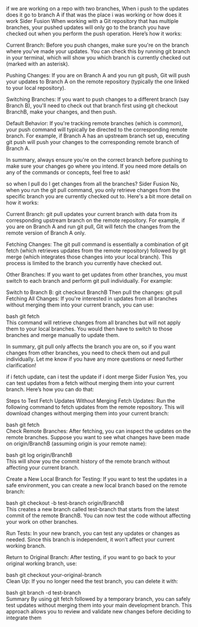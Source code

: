 if we are working on a repo with two branches, When i push to the updates does it go to branch A if that was the place i was working or how does it work
Sider Fusion
When working with a Git repository that has multiple branches, your pushed updates will only go to the branch you have checked out when you perform the push operation. Here’s how it works:

Current Branch: Before you push changes, make sure you're on the branch where you've made your updates. You can check this by running git branch in your terminal, which will show you which branch is currently checked out (marked with an asterisk).

Pushing Changes: If you are on Branch A and you run git push, Git will push your updates to Branch A on the remote repository (typically the one linked to your local repository).

Switching Branches: If you want to push changes to a different branch (say Branch B), you'll need to check out that branch first using git checkout BranchB, make your changes, and then push.

Default Behavior: If you're tracking remote branches (which is common), your push command will typically be directed to the corresponding remote branch. For example, if Branch A has an upstream branch set up, executing git push will push your changes to the corresponding remote branch of Branch A.

In summary, always ensure you're on the correct branch before pushing to make sure your changes go where you intend. If you need more details on any of the commands or concepts, feel free to ask!

so when I pull do I get changes from all the branches?
Sider Fusion
No, when you run the git pull command, you only retrieve changes from the specific branch you are currently checked out to. Here's a bit more detail on how it works:

Current Branch: git pull updates your current branch with data from its corresponding upstream branch on the remote repository. For example, if you are on Branch A and run git pull, Git will fetch the changes from the remote version of Branch A only.

Fetching Changes: The git pull command is essentially a combination of git fetch (which retrieves updates from the remote repository) followed by git merge (which integrates those changes into your local branch). This process is limited to the branch you currently have checked out.

Other Branches: If you want to get updates from other branches, you must switch to each branch and perform git pull individually. For example:

Switch to Branch B: git checkout BranchB
Then pull the changes: git pull
Fetching All Changes: If you're interested in updates from all branches without merging them into your current branch, you can use:

bash
git fetch  
This command will retrieve changes from all branches but will not apply them to your local branches. You would then have to switch to those branches and merge manually to update them.

In summary, git pull only affects the branch you are on, so if you want changes from other branches, you need to check them out and pull individually. Let me know if you have any more questions or need further clarification!

if i fetch update, can i test the update if i dont merge
Sider Fusion
Yes, you can test updates from a fetch without merging them into your current branch. Here’s how you can do that:

Steps to Test Fetch Updates Without Merging
Fetch Updates: Run the following command to fetch updates from the remote repository. This will download changes without merging them into your current branch:

bash
git fetch  
Check Remote Branches: After fetching, you can inspect the updates on the remote branches. Suppose you want to see what changes have been made on origin/BranchB (assuming origin is your remote name):

bash
git log origin/BranchB  
This will show you the commit history of the remote branch without affecting your current branch.

Create a New Local Branch for Testing:
If you want to test the updates in a safe environment, you can create a new local branch based on the remote branch:

bash
git checkout -b test-branch origin/BranchB  
This creates a new branch called test-branch that starts from the latest commit of the remote BranchB. You can now test the code without affecting your work on other branches.

Run Tests: In your new branch, you can test any updates or changes as needed. Since this branch is independent, it won’t affect your current working branch.

Return to Original Branch: After testing, if you want to go back to your original working branch, use:

bash
git checkout your-original-branch  
Clean Up: If you no longer need the test branch, you can delete it with:

bash
git branch -d test-branch  
Summary
By using git fetch followed by a temporary branch, you can safely test updates without merging them into your main development branch. This approach allows you to review and validate new changes before deciding to integrate them
